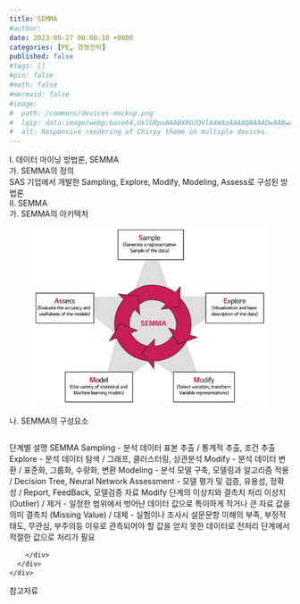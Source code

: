 ```yaml
---
title: SEMMA
#author: 
date: 2023-09-27 00:00:10 +0800
categories: [PE, 경영전략]
published: false
#tags: []
#pin: false
#math: false
#mermaid: false
#image:
#  path: /commons/devices-mockup.png
#  lqip: data:image/webp;base64,UklGRpoAAABXRUJQVlA4WAoAAAAQAAAADwAABwAAQUxQSDIAAAARL0AmbZurmr57yyIiqE8oiG0bejIYEQTgqiDA9vqnsUSI6H+oAERp2HZ65qP/VIAWAFZQOCBCAAAA8AEAnQEqEAAIAAVAfCWkAALp8sF8rgRgAP7o9FDvMCkMde9PK7euH5M1m6VWoDXf2FkP3BqV0ZYbO6NA/VFIAAAA
#  alt: Responsive rendering of Chirpy theme on multiple devices.
---
```


<div class="post-wrap">
  <div class="para">
    <div class="para-title">
      I. 데이터 마이닝 방법론, SEMMA
    </div>
    <div class="para-cntnt">
      <div class="para">
        <div class="para-title">
          가. SEMMA의 정의
        </div>
        <div class="para-cntnt">
            SAS 기업에서 개발한 Sampling, Explore, Modify, Modeling, Assess로 구성된 방법론
        </div>
      </div>
    </div>
  </div>
  
  <div class="para">
    <div class="para-title">
      II. SEMMA
    </div>
    <div class="para-cntnt">
      <div class="para">
        <div class="para-title">
          가. SEMMA의 아키텍처
        </div>
        <div class="para-cntnt">
          <figure class="post-figure">
            <img src="/assets/img/posts/SEMMA.png" alt="SEMMA">
<!--            <figcaption>Source: Unveiling the Metaverse: Exploring Emerging Trends, Multifaceted Perspectives, and Future Challenges</figcaption>-->
          </figure>
        </div>
      </div>
      <div class="para">
        <div class="para-title">
          나. SEMMA의 구성요소
        </div>
        <div class="para-cntnt">
          <table class="post-table">
          </table>
          단계별 설명 SEMMA
  Sampling - 분석 데이터 표본 추출 / 통계적 추출, 조건 추출
  Explore - 분석 데이터 탐색 / 그래프, 클러스터링, 상관분석
  Modify - 분석 데이터 변환 / 표준화, 그룹화, 수량화, 변환
  Modeling - 분석 모델 구축, 모델링과 알고리즘 적용 / Decision Tree, Neural Network
  Assessment - 모델 평가 및 검증, 유용성, 정확성 / Report, FeedBack, 모델검증 자료
Modify 단계의 이상치와 결측치 처리
  이상치 (Outlier) / 제거 - 일정한 범위에서 벗어난 데이터 값으로 특이하게 작거나 큰 자료 값을 의미
  결측치 (Missing Value) / 대체 - 실험이나 조사시 설문문항 이해의 부족, 부정적 태도, 무관심, 부주의등 이유로 관측되어야 할 값을 얻지 못한 데이터로 전처리 단계에서 적절한 값으로 처리가 필요

        </div>
      </div>
    </div>
  </div>

  <div class="refr-wrap">
    <div class="refr-title">
        참고자료
    </div>
    <ol class="refr-list">
    <!--    <li>(나현식, 최대선) <a target="_blank" href="https://scienceon.kisti.re.kr/commons/util/originalView.do?cn=JAKO202225948430499&oCn=JAKO202225948430499&dbt=JAKO&journal=NJOU00291864">메타버스 보안 위협 요소 및 대응 방안 검토</a></li>-->
    <!--    <li>(M. Uddin, S. Manickam, H. Ullah, M. Obaidat and A. Dandoush) <a target="_blank" href="https://ieeexplore.ieee.org/abstract/document/10138386">Unveiling the Metaverse: Exploring Emerging Trends, Multifaceted Perspectives, and Future Challenges</a></li>-->
    </ol>
  </div>
</div>
